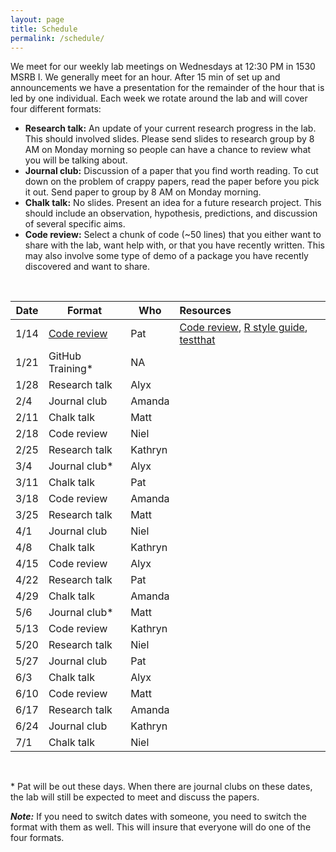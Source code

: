 ```yaml
---
layout: page
title: Schedule
permalink: /schedule/
---
```


We meet for our weekly lab meetings on Wednesdays at 12:30 PM in 1530 MSRB I. We
generally meet for an hour. After 15 min of set up and announcements we have a
presentation for the remainder of the hour that is led by one individual.
Each week we rotate around the lab and will cover four different formats:

* **Research talk:** An update of your current research progress in the lab.
This should involved slides. Please send slides to research group by 8 AM on
Monday morning so people can have a chance to review what you will be talking
about.
* **Journal club:** Discussion of a paper that you find worth reading. To cut
down on the problem of crappy papers, read the paper before you pick it out.
Send paper to group by 8 AM on Monday morning.
* **Chalk talk:** No slides. Present an idea for a future research project.
This should include an observation, hypothesis, predictions, and discussion of
several specific aims.
* **Code review:** Select a chunk of code (~50 lines) that you either want to
share with the lab, want help with, or that you have recently written. This may
also involve some type of demo of a package you have recently discovered and
want to share.

<br>

Date  | Format           | Who       | Resources
------|------------------|-----------|:-----------------------------------------|
1/14  | [Code review](http://www.riffomonas.org/talks/2015_01_14_CodeReview.html)      | Pat       | [Code review](http://arxiv.org/pdf/1311.2412v1.pdf), [R style guide](http://google-styleguide.googlecode.com/svn/trunk/Rguide.xml), [testthat](http://journal.r-project.org/archive/2011-1/RJournal_2011-1_Wickham.pdf)
1/21  | GitHub Training* | NA
1/28  | Research talk    | Alyx
2/4   | Journal club     | Amanda
2/11  | Chalk talk       | Matt
2/18  | Code review      | Niel
2/25  | Research talk    | Kathryn
3/4   | Journal club*    | Alyx
3/11  | Chalk talk       | Pat
3/18  | Code review      | Amanda
3/25  | Research talk    | Matt
4/1   | Journal club     | Niel
4/8   | Chalk talk       | Kathryn
4/15  | Code review      | Alyx
4/22  | Research talk    | Pat
4/29  | Chalk talk       | Amanda
5/6   | Journal club*    | Matt
5/13  | Code review      | Kathryn
5/20  | Research talk    | Niel
5/27  | Journal club     | Pat
6/3   | Chalk talk       | Alyx
6/10  | Code review      | Matt
6/17  | Research talk    | Amanda
6/24  | Journal club     | Kathryn
7/1   | Chalk talk       | Niel

<br>

\* Pat will be out these days. When there are journal clubs on these dates, the
lab will still be expected to meet and discuss the papers.

***Note:***
If you need to switch dates with someone, you need to switch the format with
them as well. This will insure that everyone will do one of the four formats.

